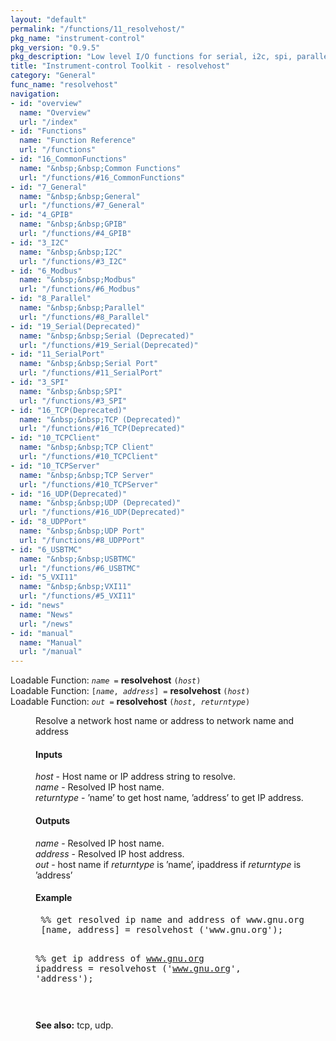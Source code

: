 ```yaml
---
layout: "default"
permalink: "/functions/11_resolvehost/"
pkg_name: "instrument-control"
pkg_version: "0.9.5"
pkg_description: "Low level I/O functions for serial, i2c, spi, parallel, tcp, gpib, modbus, vxi11, udp and usbtmc interfaces."
title: "Instrument-control Toolkit - resolvehost"
category: "General"
func_name: "resolvehost"
navigation:
- id: "overview"
  name: "Overview"
  url: "/index"
- id: "Functions"
  name: "Function Reference"
  url: "/functions"
- id: "16_CommonFunctions"
  name: "&nbsp;&nbsp;Common Functions"
  url: "/functions/#16_CommonFunctions"
- id: "7_General"
  name: "&nbsp;&nbsp;General"
  url: "/functions/#7_General"
- id: "4_GPIB"
  name: "&nbsp;&nbsp;GPIB"
  url: "/functions/#4_GPIB"
- id: "3_I2C"
  name: "&nbsp;&nbsp;I2C"
  url: "/functions/#3_I2C"
- id: "6_Modbus"
  name: "&nbsp;&nbsp;Modbus"
  url: "/functions/#6_Modbus"
- id: "8_Parallel"
  name: "&nbsp;&nbsp;Parallel"
  url: "/functions/#8_Parallel"
- id: "19_Serial(Deprecated)"
  name: "&nbsp;&nbsp;Serial (Deprecated)"
  url: "/functions/#19_Serial(Deprecated)"
- id: "11_SerialPort"
  name: "&nbsp;&nbsp;Serial Port"
  url: "/functions/#11_SerialPort"
- id: "3_SPI"
  name: "&nbsp;&nbsp;SPI"
  url: "/functions/#3_SPI"
- id: "16_TCP(Deprecated)"
  name: "&nbsp;&nbsp;TCP (Deprecated)"
  url: "/functions/#16_TCP(Deprecated)"
- id: "10_TCPClient"
  name: "&nbsp;&nbsp;TCP Client"
  url: "/functions/#10_TCPClient"
- id: "10_TCPServer"
  name: "&nbsp;&nbsp;TCP Server"
  url: "/functions/#10_TCPServer"
- id: "16_UDP(Deprecated)"
  name: "&nbsp;&nbsp;UDP (Deprecated)"
  url: "/functions/#16_UDP(Deprecated)"
- id: "8_UDPPort"
  name: "&nbsp;&nbsp;UDP Port"
  url: "/functions/#8_UDPPort"
- id: "6_USBTMC"
  name: "&nbsp;&nbsp;USBTMC"
  url: "/functions/#6_USBTMC"
- id: "5_VXI11"
  name: "&nbsp;&nbsp;VXI11"
  url: "/functions/#5_VXI11"
- id: "news"
  name: "News"
  url: "/news"
- id: "manual"
  name: "Manual"
  url: "/manual"
---
```

<dl class="first-deftypefn">
<dt class="deftypefn" id="index-resolvehost"><span class="category-def">Loadable Function: </span><span><code class="def-type"><var class="var">name</var> =</code> <strong class="def-name">resolvehost</strong> <code class="def-code-arguments">(<var class="var">host</var>)</code><a class="copiable-link" href="#index-resolvehost"></a></span></dt>
<dt class="deftypefnx def-cmd-deftypefn" id="index-resolvehost-1"><span class="category-def">Loadable Function: </span><span><code class="def-type">[<var class="var">name</var>, <var class="var">address</var>] =</code> <strong class="def-name">resolvehost</strong> <code class="def-code-arguments">(<var class="var">host</var>)</code><a class="copiable-link" href="#index-resolvehost-1"></a></span></dt>
<dt class="deftypefnx def-cmd-deftypefn" id="index-resolvehost-2"><span class="category-def">Loadable Function: </span><span><code class="def-type"><var class="var">out</var> =</code> <strong class="def-name">resolvehost</strong> <code class="def-code-arguments">(<var class="var">host</var>, <var class="var">returntype</var>)</code><a class="copiable-link" href="#index-resolvehost-2"></a></span></dt>
<dd> 
<p>Resolve a network host name or address to network name and address
</p> 
<h4 class="subsubheading" id="Inputs"><span>Inputs<a class="copiable-link" href="#Inputs"></a></span></h4>
<p><var class="var">host</var> - Host name or IP address string to resolve.<br> <var class="var">name</var> - Resolved IP host name.<br> <var class="var">returntype</var> - &rsquo;name&rsquo; to get host name, &rsquo;address&rsquo; to get IP address.
</p> 
<h4 class="subsubheading" id="Outputs"><span>Outputs<a class="copiable-link" href="#Outputs"></a></span></h4>
<p><var class="var">name</var> - Resolved IP host name.<br> <var class="var">address</var> - Resolved IP host address.<br> <var class="var">out</var> - host name if <var class="var">returntype</var> is &rsquo;name&rsquo;, ipaddress if <var class="var">returntype</var> is &rsquo;address&rsquo;<br> 
 </p><h4 class="subsubheading" id="Example"><span>Example<a class="copiable-link" href="#Example"></a></span></h4>
<div class="example">
<pre class="example-preformatted"> %% get resolved ip name and address of www.gnu.org
 [name, address] = resolvehost ('www.gnu.org');
 
 %% get ip address of www.gnu.org
 ipaddress = resolvehost ('www.gnu.org', 'address');
 
 </pre></div>
 

<p><strong class="strong">See also:</strong> tcp, udp.
</p> 
</dd></dl>